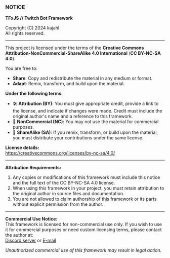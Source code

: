 ### NOTICE

**TFxJS // Twitch Bot Framework**

Copyright (C) 2024 kajahl  
All rights reserved.

---

This project is licensed under the terms of the **Creative Commons Attribution-NonCommercial-ShareAlike 4.0 International** (**CC BY-NC-SA 4.0**).  

You are free to:  
- **Share**: Copy and redistribute the material in any medium or format.  
- **Adapt**: Remix, transform, and build upon the material.  

**Under the following terms:**  
- 🛠️ **Attribution (BY)**: You must give appropriate credit, provide a link to the license, and indicate if changes were made. Credit must include the original author's name and a reference to this framework.  
- 🚫 **NonCommercial (NC)**: You may not use the material for commercial purposes.  
- 🔄 **ShareAlike (SA)**: If you remix, transform, or build upon the material, you must distribute your contributions under the same license.  

**License details:**  
<https://creativecommons.org/licenses/by-nc-sa/4.0/>

---

**Attribution Requirements:**  
1. Any copies or modifications of this framework must include this notice and the full text of the CC BY-NC-SA 4.0 license.  
2. When using this framework in your project, you must retain attribution to the original author in source files and documentation.  
3. You are not allowed to claim authorship of this framework or its parts without explicit permission from the author.  

---

**Commercial Use Notice:**  
This framework is licensed for non-commercial use only. If you wish to use it for commercial purposes or need custom licensing terms, please contact the author at:  
[Discord server](https://discord.gg/uzsxSY7h5e) or [E-mail](mailto:jahlkacper@gmail.com?subject=[TwitchBotFramework]%20...)

*Unauthorized commercial use of this framework may result in legal action.*


